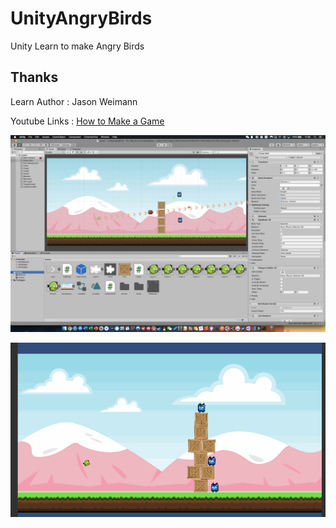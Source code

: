 # UnityAngryBirds
Unity Learn to make Angry Birds 



## Thanks

Learn Author : Jason Weimann

Youtube Links : [How to Make a Game](https://www.youtube.com/watch?v=OR0e-1UBEOU)

![unity](https://github.com/lingme/UnityAngryBirds/raw/master/screen_unity_1.jpg)



![unity](https://github.com/lingme/UnityAngryBirds/raw/master/bird_game_gif.gif)




